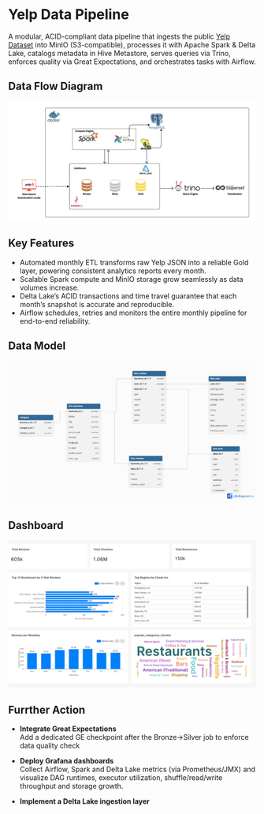 # Yelp Data Pipeline
A modular, ACID-compliant data pipeline that ingests the public [Yelp Dataset](https://www.yelp.com/dataset) into MinIO (S3-compatible), processes it with Apache Spark & Delta Lake, catalogs metadata in Hive Metastore, serves queries via Trino, enforces quality via Great Expectations, and orchestrates tasks with Airflow.

## Data Flow Diagram
![Alt text](assets/data-flow.png)

## Key Features
- Automated monthly ETL transforms raw Yelp JSON into a reliable Gold layer, powering consistent analytics reports every month.  
- Scalable Spark compute and MinIO storage grow seamlessly as data volumes increase.  
- Delta Lake’s ACID transactions and time travel guarantee that each month’s snapshot is accurate and reproducible.  
- Airflow schedules, retries and monitors the entire monthly pipeline for end-to-end reliability. 


## Data Model
![Alt text](assets/schema.png)

## Dashboard 
![Alt text](assets/dashboard.jpg)

## Furrther Action
- **Integrate Great Expectations**  
  Add a dedicated GE checkpoint after the Bronze→Silver job to enforce data quality check

- **Deploy Grafana dashboards**  
  Collect Airflow, Spark and Delta Lake metrics (via Prometheus/JMX) and visualize DAG runtimes, executor utilization, shuffle/read/write throughput and storage growth.

- **Implement a Delta Lake ingestion layer**  
 
